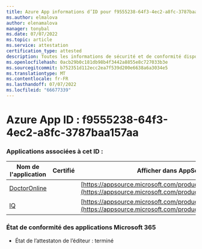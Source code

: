 ```yaml
---
title: Azure App informations d’ID pour f9555238-64f3-4ec2-a8fc-3787baa157aa
ms.author: elmalova
author: elenamalova
manager: tonybal
ms.date: 07/07/2022
ms.topic: article
ms.service: attestation
certification_type: attested
description: Toutes les informations de sécurité et de conformité disponibles pour f9555238-64f3-4ec2-a8fc-3787baa157aa.
ms.openlocfilehash: 0acb29b0c181db98b4f3442a8855e8c727033b3e
ms.sourcegitcommit: b752351d112ecc2ea7f539d200e6638a6a3034e5
ms.translationtype: MT
ms.contentlocale: fr-FR
ms.lasthandoff: 07/07/2022
ms.locfileid: "66677339"
---
```

# <a name="azure-app-id-f9555238-64f3-4ec2-a8fc-3787baa157aa"></a>Azure App ID : f9555238-64f3-4ec2-a8fc-3787baa157aa


### <a name="apps-associated-with-this-id"></a>Applications associées à cet ID :
| **Nom de l'application** | **Certifié** | **Afficher dans AppSource** |
|--------------|---------------|-----------------------|
| [DoctorOnline](../forward/WA200004082.md) |  | [https://appsource.microsoft.com/product/office/WA200004082](https://appsource.microsoft.com/product/office/WA200004082) |
| [IQ](../forward/WA200004126.md) |  | [https://appsource.microsoft.com/product/office/WA200004126](https://appsource.microsoft.com/product/office/WA200004126) |

### <a name="microsoft-365-app-compliance-status"></a>État de conformité des applications Microsoft 365
- État de l’attestaton de l’éditeur : terminé
